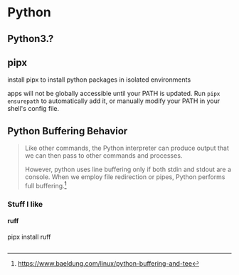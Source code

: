 # Python

## Python3.?

## pipx
install pipx to install python packages in isolated environments

apps will not be globally accessible until your PATH is updated.
Run `pipx ensurepath` to automatically add it, or manually modify your PATH in your shell's config file.


## Python Buffering Behavior
> Like other commands, the Python interpreter can produce output that we can then pass to other commands and processes.
>
> However, python uses line buffering only if both stdin and stdout are a console. When we employ file redirection or pipes, Python performs full buffering.[^1]

### Stuff I like

#### ruff

pipx install ruff


[^1]: https://www.baeldung.com/linux/python-buffering-and-tee
```
